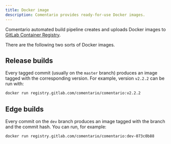 ```yaml
---
title: Docker image
description: Comentario provides ready-for-use Docker images.
---
```


Comentario automated build pipeline creates and uploads Docker images to [GitLab Container Registry](https://gitlab.com/comentario/comentario/container_registry).

There are the following two sorts of Docker images.

## Release builds

Every tagged commit (usually on the `master` branch) produces an image tagged with the corresponding version. For example, version `v2.2.2` can be run with:

```bash
docker run registry.gitlab.com/comentario/comentario:v2.2.2
```

## Edge builds

Every commit on the `dev` branch produces an image tagged with the branch and the commit hash. You can run, for example:

```bash
docker run registry.gitlab.com/comentario/comentario:dev-073c0b88
```
